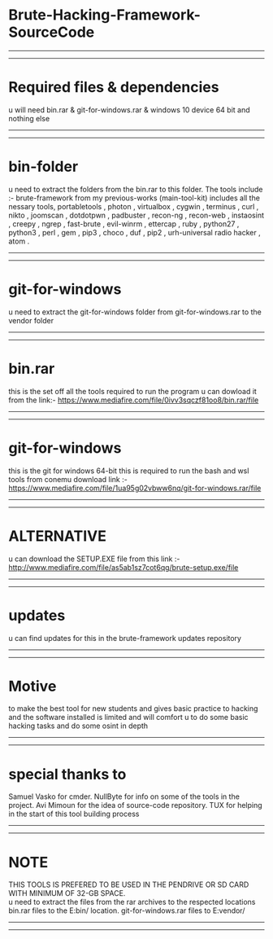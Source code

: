 # Brute-Hacking-Framework-SourceCode
**************************************************************************************
**************************************************************************************
# Required files & dependencies
u will need bin.rar & git-for-windows.rar & windows 10 device 64 bit and nothing else
**************************************************************************************
**************************************************************************************
# bin-folder
u need to extract the folders from the bin.rar to this folder. The tools include :- 
brute-framework from my previous-works (main-tool-kit) includes all the nessary tools, 
portabletools ,
photon ,
virtualbox ,
cygwin ,
terminus ,
curl ,
nikto ,
joomscan ,
dotdotpwn ,
padbuster ,
recon-ng ,
recon-web ,
instaosint ,
creepy ,
ngrep ,
fast-brute ,
evil-winrm ,
ettercap ,
ruby ,
python27 ,
python3 ,
perl ,
gem ,
pip3 ,
choco ,
duf ,
pip2 ,
urh-universal radio hacker ,
atom .
**************************************************************************************
**************************************************************************************
# git-for-windows
u need to extract the git-for-windows folder from git-for-windows.rar to the vendor folder
**************************************************************************************
**************************************************************************************
# bin.rar 
this is the set off all the tools required to run the program u can dowload it from the link:-
https://www.mediafire.com/file/0ivv3sqczf81oo8/bin.rar/file
**************************************************************************************
**************************************************************************************
# git-for-windows
this is the git for windows 64-bit this is required to run the bash and wsl tools from conemu
download link :-
https://www.mediafire.com/file/1ua95g02vbww6nq/git-for-windows.rar/file
**************************************************************************************
**************************************************************************************
# ALTERNATIVE
u can download the SETUP.EXE file from this link :- http://www.mediafire.com/file/as5ab1sz7cot6qg/brute-setup.exe/file
**************************************************************************************
**************************************************************************************
# updates
u can find updates for this in the brute-framework updates repository 
**************************************************************************************
**************************************************************************************
# Motive
to make the best tool for new students and gives basic practice to hacking and the software 
installed is limited and will comfort u to do some basic hacking tasks and do some osint in depth
**************************************************************************************
**************************************************************************************
# special thanks to 
Samuel Vasko for cmder. NullByte for info on some of the tools in the project. Avi Mimoun for the idea of source-code repository. TUX for helping in the start of this tool building process
**************************************************************************************
**************************************************************************************
# NOTE  
THIS TOOLS IS PREFERED TO BE USED IN THE PENDRIVE OR SD CARD WITH MINIMUM OF 32-GB SPACE.  
u need to extract the files from the rar archives to the respected locations 
bin.rar files to the E:bin/ location. git-for-windows.rar files to E:vendor/
**************************************************************************************
**************************************************************************************

